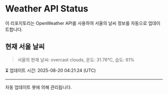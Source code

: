 
# Weather API Status

이 리포지토리는 OpenWeather API를 사용하여 서울의 날씨 정보를 자동으로 업데이트합니다.

## 현재 서울 날씨
> 서울의 현재 날씨: overcast clouds, 온도: 31.76°C, 습도: 61%

⏳ 업데이트 시간: 2025-08-20 04:21:24 (UTC)

---
자동 업데이트 봇에 의해 관리됩니다.
